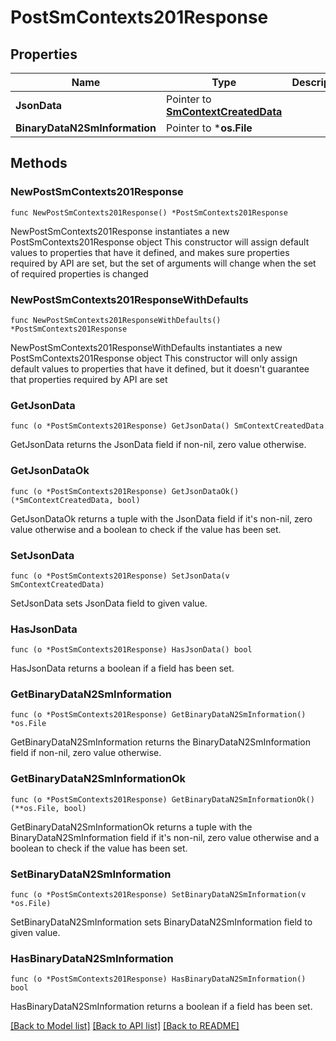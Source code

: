# PostSmContexts201Response

## Properties

Name | Type | Description | Notes
------------ | ------------- | ------------- | -------------
**JsonData** | Pointer to [**SmContextCreatedData**](SmContextCreatedData.md) |  | [optional] 
**BinaryDataN2SmInformation** | Pointer to ***os.File** |  | [optional] 

## Methods

### NewPostSmContexts201Response

`func NewPostSmContexts201Response() *PostSmContexts201Response`

NewPostSmContexts201Response instantiates a new PostSmContexts201Response object
This constructor will assign default values to properties that have it defined,
and makes sure properties required by API are set, but the set of arguments
will change when the set of required properties is changed

### NewPostSmContexts201ResponseWithDefaults

`func NewPostSmContexts201ResponseWithDefaults() *PostSmContexts201Response`

NewPostSmContexts201ResponseWithDefaults instantiates a new PostSmContexts201Response object
This constructor will only assign default values to properties that have it defined,
but it doesn't guarantee that properties required by API are set

### GetJsonData

`func (o *PostSmContexts201Response) GetJsonData() SmContextCreatedData`

GetJsonData returns the JsonData field if non-nil, zero value otherwise.

### GetJsonDataOk

`func (o *PostSmContexts201Response) GetJsonDataOk() (*SmContextCreatedData, bool)`

GetJsonDataOk returns a tuple with the JsonData field if it's non-nil, zero value otherwise
and a boolean to check if the value has been set.

### SetJsonData

`func (o *PostSmContexts201Response) SetJsonData(v SmContextCreatedData)`

SetJsonData sets JsonData field to given value.

### HasJsonData

`func (o *PostSmContexts201Response) HasJsonData() bool`

HasJsonData returns a boolean if a field has been set.

### GetBinaryDataN2SmInformation

`func (o *PostSmContexts201Response) GetBinaryDataN2SmInformation() *os.File`

GetBinaryDataN2SmInformation returns the BinaryDataN2SmInformation field if non-nil, zero value otherwise.

### GetBinaryDataN2SmInformationOk

`func (o *PostSmContexts201Response) GetBinaryDataN2SmInformationOk() (**os.File, bool)`

GetBinaryDataN2SmInformationOk returns a tuple with the BinaryDataN2SmInformation field if it's non-nil, zero value otherwise
and a boolean to check if the value has been set.

### SetBinaryDataN2SmInformation

`func (o *PostSmContexts201Response) SetBinaryDataN2SmInformation(v *os.File)`

SetBinaryDataN2SmInformation sets BinaryDataN2SmInformation field to given value.

### HasBinaryDataN2SmInformation

`func (o *PostSmContexts201Response) HasBinaryDataN2SmInformation() bool`

HasBinaryDataN2SmInformation returns a boolean if a field has been set.


[[Back to Model list]](../README.md#documentation-for-models) [[Back to API list]](../README.md#documentation-for-api-endpoints) [[Back to README]](../README.md)


